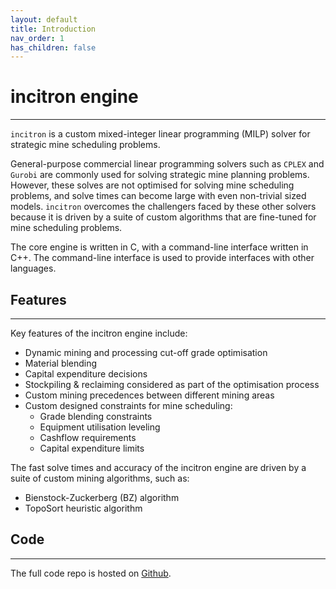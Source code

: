 ```yaml
---
layout: default
title: Introduction
nav_order: 1
has_children: false
---
```


# incitron engine
--------

`incitron` is a custom mixed-integer linear programming (MILP) solver for strategic mine scheduling problems.

General-purpose commercial linear programming solvers such as `CPLEX` and `Gurobi` are commonly used for solving strategic mine planning problems. However, these solves are not optimised for solving mine scheduling problems, and solve times can become large with even non-trivial sized models. `incitron` overcomes the challengers faced by these other solvers because it is driven by a suite of custom algorithms that are fine-tuned for mine scheduling problems.

The core engine is written in C, with a command-line interface written in C++. The command-line interface is used to provide interfaces with other languages.

## Features
--------

Key features of the incitron engine include:
* Dynamic mining and processing cut-off grade optimisation
* Material blending 
* Capital expenditure decisions
* Stockpiling & reclaiming considered as part of the optimisation process
* Custom mining precedences between different mining areas
* Custom designed constraints for mine scheduling:
  * Grade blending constraints
  * Equipment utilisation leveling
  * Cashflow requirements
  * Capital expenditure limits

The fast solve times and accuracy of the incitron engine are driven by a suite of custom mining algorithms, such as:
* Bienstock-Zuckerberg (BZ) algorithm
* TopoSort heuristic algorithm

## Code
--------

The full code repo is hosted on [Github](https://github.com/iainfullelove/incitron).
